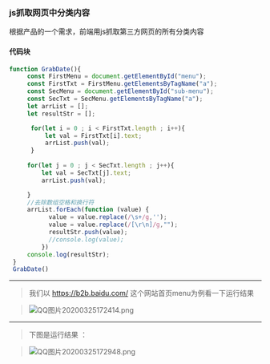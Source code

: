### js抓取网页中分类内容
  根据产品的一个需求，前端用js抓取第三方网页的所有分类内容

#### 代码块
``` javascript
function GrabDate(){
     const FirstMenu = document.getElementById("menu");
     const FirstTxt = FirstMenu.getElementsByTagName("a");
     const SecMenu = document.getElementById("sub-menu");
     const SecTxt = SecMenu.getElementsByTagName("a");
     let arrList = [];
     let resultStr = [];

      for(let i = 0 ; i < FirstTxt.length ; i++){        
          let val = FirstTxt[i].text;
          arrList.push(val);         
      }
	
     for(let j = 0 ; j < SecTxt.length ; j++){
         let val = SecTxt[j].text;
         arrList.push(val);

     }
     //去除数组空格和换行符
     arrList.forEach(function (value) {
           value = value.replace(/\s+/g,'');
           value = value.replace(/[\r\n]/g,"");
           resultStr.push(value);
           //console.log(value);
         })
     console.log(resultStr);
 }
 GrabDate()
```
-------------------
> 我们以 https://b2b.baidu.com/ 这个网站首页menu为例看一下运行结果

>![QQ图片20200325172414.png](https://i.loli.net/2020/03/25/wdKpnTGY8qar6A4.png)

-------------------

> 下图是运行结果 ：
 
> ![QQ图片20200325172948.png](https://i.loli.net/2020/03/25/Zb2UeHvz3t589mu.png)

